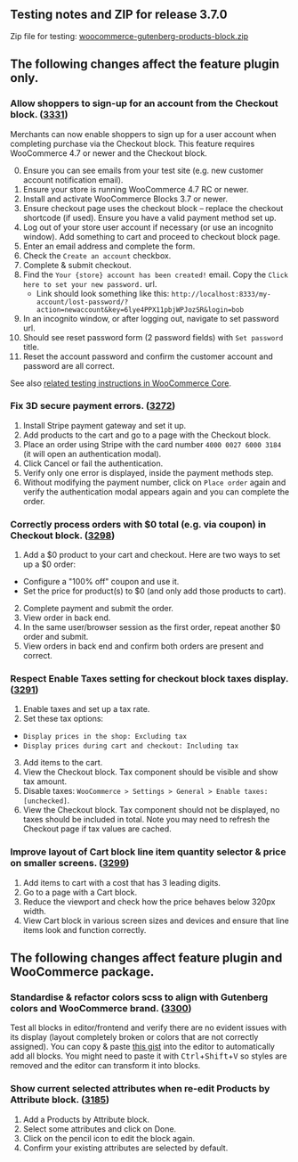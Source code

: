 ## Testing notes and ZIP for release 3.7.0

Zip file for testing: [woocommerce-gutenberg-products-block.zip](https://github.com/woocommerce/woocommerce-gutenberg-products-block/files/5220435/woocommerce-gutenberg-products-block.zip)

## The following changes affect the feature plugin only.

### Allow shoppers to sign-up for an account from the Checkout block. ([3331](https://github.com/woocommerce/woocommerce-gutenberg-products-block/pull/3331))

Merchants can now enable shoppers to sign up for a user account when completing purchase via the Checkout block. This feature requires WooCommerce 4.7 or newer and the Checkout block.

0. Ensure you can see emails from your test site (e.g. new customer account notification email).
1. Ensure your store is running WooCommerce 4.7 RC or newer.
1. Install and activate WooCommerce Blocks 3.7 or newer.
2. Ensure checkout page uses the checkout block – replace the checkout shortcode (if used). Ensure you have a valid payment method set up. 
3. Log out of your store user account if necessary (or use an incognito window). Add something to cart and proceed to checkout block page.
3. Enter an email address and complete the form. 
3. Check the `Create an account` checkbox.
2. Complete & submit checkout.
1. Find the `Your {store} account has been created!` email. Copy the `Click here to set your new password.` url.
    - Link should look something like this: `http://localhost:8333/my-account/lost-password/?action=newaccount&key=6lye4PPX11pbjWPJozSR&login=bob`
4. In an incognito window, or after logging out, navigate to set password url. 
6. Should see reset password form (2 password fields) with `Set password` title. 
7. Reset the account password and confirm the customer account and password are all correct.

See also [related testing instructions in WooCommerce Core](https://github.com/woocommerce/woocommerce/wiki/Release-Testing-Instructions-WooCommerce-4.7#improvements-to-my-account--lost-password-endpoint).

### Fix 3D secure payment errors. ([3272](https://github.com/woocommerce/woocommerce-gutenberg-products-block/pull/3272))

1. Install Stripe payment gateway and set it up.
2. Add products to the cart and go to a page with the Checkout block.
3. Place an order using Stripe with the card number `4000 0027 6000 3184` (it will open an authentication modal).
4. Click Cancel or fail the authentication.
5. Verify only one error is displayed, inside the payment methods step.
6. Without modifying the payment number, click on `Place order` again and verify the authentication modal appears again and you can complete the order.

### Correctly process orders with $0 total (e.g. via coupon) in Checkout block. ([3298](https://github.com/woocommerce/woocommerce-gutenberg-products-block/pull/3298))

1. Add a $0 product to your cart and checkout. Here are two ways to set up a $0 order:
  - Configure a "100% off" coupon and use it.
  - Set the price for product(s) to $0 (and only add those products to cart).
2. Complete payment and submit the order.
3. View order in back end.
3. In the same user/browser session as the first order, repeat another $0 order and submit.
3. View orders in back end and confirm both orders are present and correct. 

### Respect Enable Taxes setting for checkout block taxes display. ([3291](https://github.com/woocommerce/woocommerce-gutenberg-products-block/pull/3291))

1. Enable taxes and set up a tax rate.
2. Set these tax options:
  - `Display prices in the shop: Excluding tax`
  - `Display prices during cart and checkout: Including tax`
3. Add items to the cart.
4. View the Checkout block. Tax component should be visible and show tax amount.
5. Disable taxes: `WooCommerce > Settings > General > Enable taxes: [unchecked]`.
6. View the Checkout block. Tax component should not be displayed, no taxes should be included in total. Note you may need to refresh the Checkout page if tax values are cached. 

### Improve layout of Cart block line item quantity selector & price on smaller screens. ([3299](https://github.com/woocommerce/woocommerce-gutenberg-products-block/pull/3299))

1. Add items to cart with a cost that has 3 leading digits.
1. Go to a page with a Cart block.
1. Reduce the viewport and check how the price behaves below 320px width.
1. View Cart block in various screen sizes and devices and ensure that line items look and function correctly.


## The following changes affect feature plugin and WooCommerce package.

### Standardise & refactor colors scss to align with Gutenberg colors and WooCommerce brand. ([3300](https://github.com/woocommerce/woocommerce-gutenberg-products-block/pull/3300))

Test all blocks in editor/frontend and verify there are no evident issues with its display (layout completely broken or colors that are not correctly assigned). You can copy & paste [this gist](https://gist.github.com/Aljullu/d9c76ed510ae6973bd41dcc4184e8eb2) into the editor to automatically add all blocks. You might need to paste it with <kbd>Ctrl</kbd>+<kbd>Shift</kbd>+<kbd>V</kbd> so styles are removed and the editor can transform it into blocks.

### Show current selected attributes when re-edit Products by Attribute block. ([3185](https://github.com/woocommerce/woocommerce-gutenberg-products-block/pull/3185))

1. Add a Products by Attribute block.
2. Select some attributes and click on Done.
3. Click on the pencil icon to edit the block again.
4. Confirm your existing attributes are selected by default.
